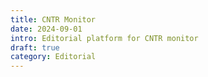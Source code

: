```yaml
---
title: CNTR Monitor
date: 2024-09-01
intro: Editorial platform for CNTR monitor
draft: true
category: Editorial
---
```

